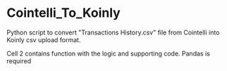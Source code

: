 # Cointelli_To_Koinly
Python script to convert "Transactions History.csv" file from Cointelli into Koinly csv upload format.

Cell 2 contains function with the logic and supporting code. Pandas is required
